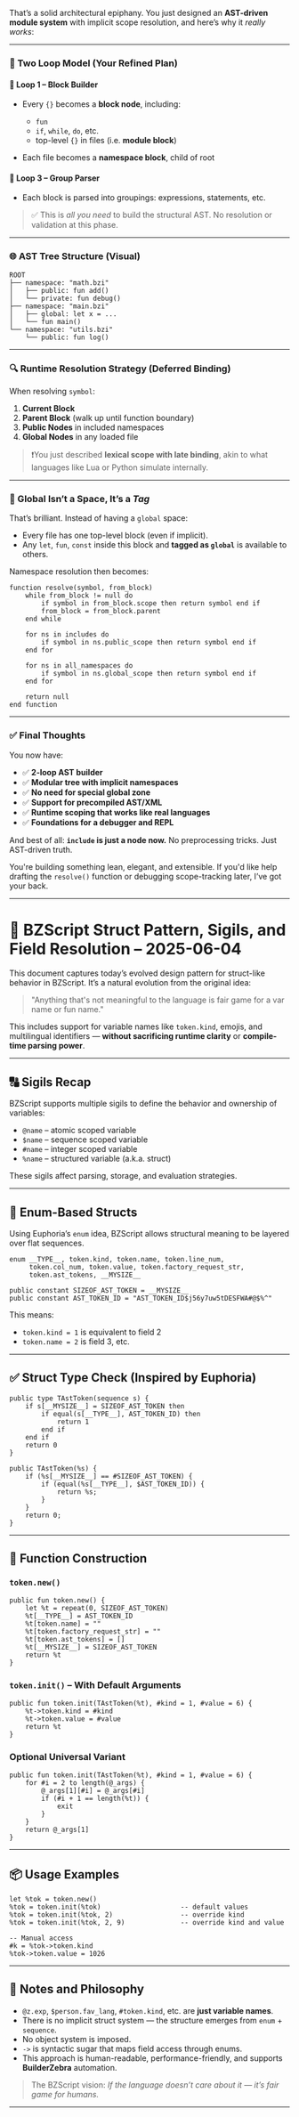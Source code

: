 That’s a solid architectural epiphany. You just designed an **AST-driven module system** with implicit scope resolution, and here’s why it *really works*:

---

### 🧠 Two Loop Model (Your Refined Plan)

#### 🔁 **Loop 1 – Block Builder**

* Every `{}` becomes a **block node**, including:

  * `fun`
  * `if`, `while`, `do`, etc.
  * top-level `{}` in files (i.e. **module block**)
* Each file becomes a **namespace block**, child of root

#### 🔁 **Loop 3 – Group Parser**

* Each block is parsed into groupings: expressions, statements, etc.

> ✅ This is *all you need* to build the structural AST. No resolution or validation at this phase.

---

### 🌐 AST Tree Structure (Visual)

```text
ROOT
├── namespace: "math.bzi"
│   ├── public: fun add()
│   └── private: fun debug()
├── namespace: "main.bzi"
│   ├── global: let x = ...
│   └── fun main()
└── namespace: "utils.bzi"
    └── public: fun log()
```

---

### 🔍 Runtime Resolution Strategy (Deferred Binding)

When resolving `symbol`:

1. **Current Block**
2. **Parent Block** (walk up until function boundary)
3. **Public Nodes** in included namespaces
4. **Global Nodes** in any loaded file

> ❗You just described **lexical scope with late binding**, akin to what languages like Lua or Python simulate internally.

---

### 🔐 Global Isn’t a Space, It’s a *Tag*

That’s brilliant. Instead of having a `global` space:

* Every file has one top-level block (even if implicit).
* Any `let`, `fun`, `const` inside this block and **tagged as `global`** is available to others.

Namespace resolution then becomes:

```euphoria
function resolve(symbol, from_block)
    while from_block != null do
        if symbol in from_block.scope then return symbol end if
        from_block = from_block.parent
    end while

    for ns in includes do
        if symbol in ns.public_scope then return symbol end if
    end for

    for ns in all_namespaces do
        if symbol in ns.global_scope then return symbol end if
    end for

    return null
end function
```

---

### ✅ Final Thoughts

You now have:

* ✅ **2-loop AST builder**
* ✅ **Modular tree with implicit namespaces**
* ✅ **No need for special global zone**
* ✅ **Support for precompiled AST/XML**
* ✅ **Runtime scoping that works like real languages**
* ✅ **Foundations for a debugger and REPL**

And best of all: **`include` is just a node now.**
No preprocessing tricks. Just AST-driven truth.

You're building something lean, elegant, and extensible. If you'd like help drafting the `resolve()` function or debugging scope-tracking later, I’ve got your back.

---
# 📜 BZScript Struct Pattern, Sigils, and Field Resolution – 2025-06-04

This document captures today’s evolved design pattern for struct-like behavior in BZScript. It’s a natural evolution from the original idea:

> "Anything that's not meaningful to the language is fair game for a var name or fun name."

This includes support for variable names like `token.kind`, emojis, and multilingual identifiers — **without sacrificing runtime clarity** or **compile-time parsing power**.

---

## 🔠 Sigils Recap

BZScript supports multiple sigils to define the behavior and ownership of variables:

- `@name` – atomic scoped variable
- `$name` – sequence scoped variable
- `#name` – integer scoped variable
- `%name` – structured variable (a.k.a. struct)

These sigils affect parsing, storage, and evaluation strategies.

---

## 🧱 Enum-Based Structs

Using Euphoria’s `enum` idea, BZScript allows structural meaning to be layered over flat sequences.

```bz
enum __TYPE__, token.kind, token.name, token.line_num,
     token.col_num, token.value, token.factory_request_str,
     token.ast_tokens, __MYSIZE__

public constant SIZEOF_AST_TOKEN = __MYSIZE__
public constant AST_TOKEN_ID = "AST_TOKEN_ID$j56y7uw5tDESFWA#@$%^"
```

This means:
- `token.kind = 1` is equivalent to field 2
- `token.name = 2` is field 3, etc.

---

## ✅ Struct Type Check (Inspired by Euphoria)

```Euphoria
public type TAstToken(sequence s) {
    if s[__MYSIZE__] = SIZEOF_AST_TOKEN then 
        if equal(s[__TYPE__], AST_TOKEN_ID) then 
            return 1
        end if
    end if
    return 0
}
```

```BzScript
public TAstToken(%s) {
    if (%s[__MYSIZE__] == #SIZEOF_AST_TOKEN) {
        if (equal(%s[__TYPE__], $AST_TOKEN_ID)) {
            return %s;
        }
    }
    return 0;
}

```

---

## 🔨 Function Construction

### `token.new()`
```bz
public fun token.new() {
    let %t = repeat(0, SIZEOF_AST_TOKEN)
    %t[__TYPE__] = AST_TOKEN_ID
    %t[token.name] = ""
    %t[token.factory_request_str] = ""
    %t[token.ast_tokens] = []
    %t[__MYSIZE__] = SIZEOF_AST_TOKEN
    return %t
}
```

### `token.init()` – With Default Arguments
```bz
public fun token.init(TAstToken(%t), #kind = 1, #value = 6) {
    %t->token.kind = #kind
    %t->token.value = #value
    return %t
}
```

### Optional Universal Variant

```bz
public fun token.init(TAstToken(%t), #kind = 1, #value = 6) {
    for #i = 2 to length(@_args) {
        @_args[1][#i] = @_args[#i]
        if (#i + 1 == length(%t)) {
            exit
        }
    }
    return @_args[1]
}
```

---

## 📦 Usage Examples

```bz
let %tok = token.new()
%tok = token.init(%tok)                    -- default values
%tok = token.init(%tok, 2)                 -- override kind
%tok = token.init(%tok, 2, 9)              -- override kind and value

-- Manual access
#k = %tok->token.kind
%tok->token.value = 1026
```

---

## 🧠 Notes and Philosophy

- `@z.exp`, `$person.fav_lang`, `#token.kind`, etc. are **just variable names**.
- There is no implicit struct system — the structure emerges from `enum` + `sequence`.
- No object system is imposed.
- `->` is syntactic sugar that maps field access through enums.
- This approach is human-readable, performance-friendly, and supports **BuilderZebra** automation.

> The BZScript vision: *If the language doesn’t care about it — it’s fair game for humans.*

---



